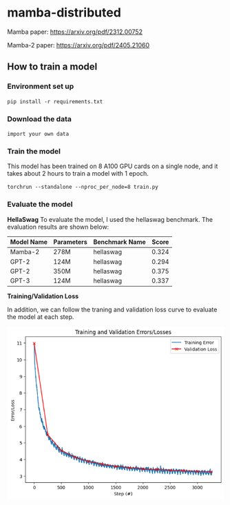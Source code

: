 # mamba-distributed

Mamba paper: https://arxiv.org/pdf/2312.00752

Mamba-2 paper: https://arxiv.org/pdf/2405.21060
## How to train a model
### Environment set up
    pip install -r requirements.txt

### Download the data
    import your own data

### Train the model
This model has been trained on 8 A100 GPU cards on a single node, and it takes about 2 hours to train a model with 1 epoch.

    torchrun --standalone --nproc_per_node=8 train.py

### Evaluate the model

**HellaSwag**
To evaluate the model, I used the hellaswag benchmark. The evaluation results are shown below:

| Model Name | Parameters | Benchmark Name | Score |
| --- | --- | --- | --- |
| Mamba-2 | 278M |hellaswag | 0.324 |
| GPT-2 | 124M |hellaswag | 0.294 |
| GPT-2 | 350M |hellaswag | 0.375 |
| GPT-3 | 124M |hellaswag | 0.337 |


**Training/Validation Loss**

In addition, we can follow the traning and validation loss curve to evaluate the model at each step.

![alt text](./log/validation_loss.png)
